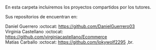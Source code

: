 En esta carpeta incluiremos los proyectos compartidos por los tutores. <br>

Sus repositorios de encuentran en: <br>

Daniel Guerrero :octocat: https://github.com/DanielGuerrero03 <br>
Virginia Castellano :octocat: https://github.com/virginiacastellano/Ecommerce <br>
Matías Carballo :octocat: https://github.com/lokywolf2295 ,br.

